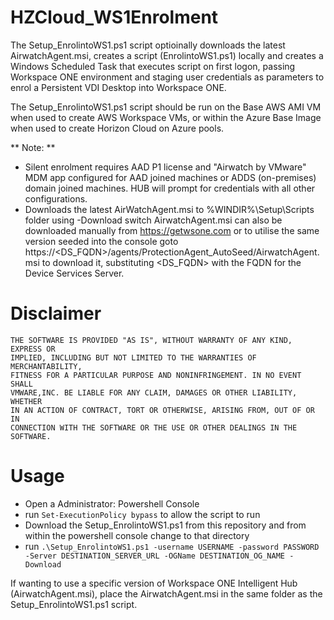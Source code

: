 # HZCloud_WS1Enrolment
The Setup_EnrolintoWS1.ps1 script optioinally downloads the latest AirwatchAgent.msi, creates a script (EnrolintoWS1.ps1) locally and creates a Windows Scheduled Task that executes script on first logon, passing Workspace ONE environment and staging user credentials as parameters to enrol a Persistent VDI Desktop into Workspace ONE.

The Setup_EnrolintoWS1.ps1 script should be run on the Base AWS AMI VM when used to create AWS Workspace VMs, or within the Azure Base Image when used to create Horizon Cloud on Azure pools.

** Note: **
- Silent enrolment requires AAD P1 license and "Airwatch by VMware" MDM app configured for AAD joined machines or ADDS (on-premises) domain joined machines. HUB will prompt for credentials with all other configurations.
- Downloads the latest AirWatchAgent.msi to %WINDIR%\Setup\Scripts folder using -Download switch AirwatchAgent.msi can also be downloaded manually from https://getwsone.com or to utilise the same version seeded into the console goto https://<DS_FQDN>/agents/ProtectionAgent_AutoSeed/AirwatchAgent.msi to download it, substituting <DS_FQDN> with the FQDN for the Device Services Server.

# Disclaimer
    THE SOFTWARE IS PROVIDED "AS IS", WITHOUT WARRANTY OF ANY KIND, EXPRESS OR
    IMPLIED, INCLUDING BUT NOT LIMITED TO THE WARRANTIES OF MERCHANTABILITY,
    FITNESS FOR A PARTICULAR PURPOSE AND NONINFRINGEMENT. IN NO EVENT SHALL
    VMWARE,INC. BE LIABLE FOR ANY CLAIM, DAMAGES OR OTHER LIABILITY, WHETHER
    IN AN ACTION OF CONTRACT, TORT OR OTHERWISE, ARISING FROM, OUT OF OR IN
    CONNECTION WITH THE SOFTWARE OR THE USE OR OTHER DEALINGS IN THE SOFTWARE.

# Usage
- Open a Administrator: Powershell Console
- run `Set-ExecutionPolicy bypass` to allow the script to run
- Download the Setup_EnrolintoWS1.ps1 from this repository and from within the powershell console change to that directory
- run `.\Setup_EnrolintoWS1.ps1 -username USERNAME -password PASSWORD -Server DESTINATION_SERVER_URL -OGName DESTINATION_OG_NAME -Download`

If wanting to use a specific version of Workspace ONE Intelligent Hub (AirwatchAgent.msi), place the AirwatchAgent.msi in the same folder as the Setup_EnrolintoWS1.ps1 script.

